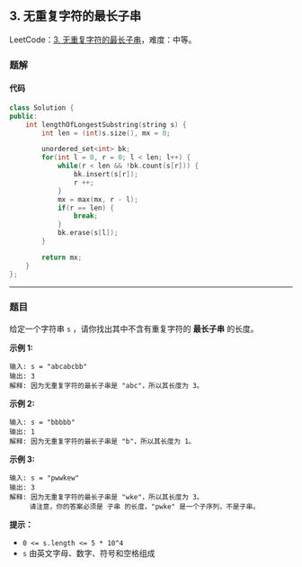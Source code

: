 ## 3. 无重复字符的最长子串

LeetCode：[3. 无重复字符的最长子串](https://leetcode.cn/problems/longest-substring-without-repeating-characters/)，难度：中等。

### 题解

#### 代码

```c++
class Solution {
public:
    int lengthOfLongestSubstring(string s) {
        int len = (int)s.size(), mx = 0;

        unordered_set<int> bk;
        for(int l = 0, r = 0; l < len; l++) {
            while(r < len && !bk.count(s[r])) {
                bk.insert(s[r]);
                r ++;
            }
            mx = max(mx, r - l);
            if(r == len) {
                break;
            }
            bk.erase(s[l]);
        }

        return mx;
    }
};
```



---



### 题目

给定一个字符串 `s` ，请你找出其中不含有重复字符的 **最长子串** 的长度。

 

**示例 1:**

```
输入: s = "abcabcbb"
输出: 3 
解释: 因为无重复字符的最长子串是 "abc"，所以其长度为 3。
```

**示例 2:**

```
输入: s = "bbbbb"
输出: 1
解释: 因为无重复字符的最长子串是 "b"，所以其长度为 1。
```

**示例 3:**

```
输入: s = "pwwkew"
输出: 3
解释: 因为无重复字符的最长子串是 "wke"，所以其长度为 3。
     请注意，你的答案必须是 子串 的长度，"pwke" 是一个子序列，不是子串。
```

 

**提示：**

- `0 <= s.length <= 5 * 10^4`
- `s` 由英文字母、数字、符号和空格组成


